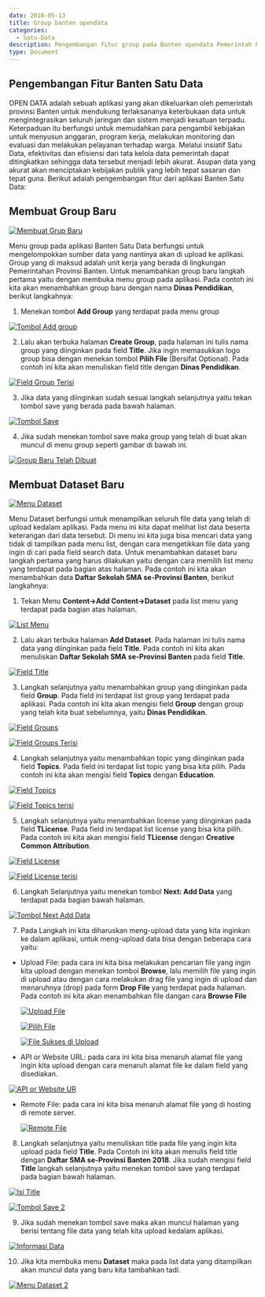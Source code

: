 ```yaml
---
date: 2018-05-13
title: Group banten opendata
categories:
  - Satu-Data
description: Pengembangan fitur group pada Banten opendata Pemerintah Provinsi Banten
type: Document
---
```


## Pengembangan Fitur Banten Satu Data

OPEN DATA adalah sebuah aplikasi yang akan dikeluarkan oleh pemerintah provinsi Banten untuk mendukung terlaksananya keterbukaan data untuk mengintegrasikan seluruh jaringan dan sistem menjadi kesatuan terpadu. Keterpaduan itu berfungsi untuk memudahkan para pengambil kebijakan untuk menyusun anggaran, program kerja, melakukan monitoring dan evaluasi dan melakukan pelayanan terhadap warga. Melalui insiatif Satu Data, efektivitas dan efisiensi dari tata kelola data pemerintah dapat ditingkatkan sehingga data tersebut menjadi lebih akurat. Asupan data yang akurat akan menciptakan kebijakan publik yang lebih tepat sasaran dan tepat guna. Berikut adalah pengembangan fitur dari aplikasi Banten Satu Data:

## Membuat Group Baru

[![Membuat Grup Baru](/images/satu-data/banten-satu-data_menu-group.png)](/images/satu-data/banten-satu-data_menu-group.png)

Menu group pada aplikasi Banten Satu Data berfungsi untuk mengelompokkan sumber data yang nantinya akan di upload ke aplikasi. Group yang di maksud adalah unit kerja yang berada di lingkungan Pemerintahan Provinsi Banten. Untuk menambahkan group baru langkah pertama yaitu dengan membuka menu group pada aplikasi. Pada contoh ini kita akan menambahkan group baru dengan nama **Dinas Pendidikan**, berikut langkahnya:

1. Menekan tombol **Add Group** yang terdapat pada menu group

 [![Tombol Add group](/images/satu-data/banten-satu-data_tombol-add-group.png)](/images/satu-data/banten-satu-data_tombol-add-group.png)

2. Lalu akan terbuka halaman **Create Group**, pada halaman ini tulis nama group yang diinginkan pada field **Title**. Jika ingin memasukkan logo group bisa dengan menekan tombol **Pilih File** (Bersifat Optional). Pada contoh ini kita akan menuliskan field title dengan **Dinas Pendidikan**.

[![Field Group Terisi](/images/satu-data/banten-satu-data_field-group-terisi.png)](/images/satu-data/banten-satu-data_field-group-terisi.png)

3. Jika data yang diinginkan sudah sesuai langkah selanjutnya yaitu tekan tombol save yang berada pada bawah halaman.

 [![Tombol Save](/images/satu-data/banten-satu-data_tombol-save.png)](/images/satu-data/banten-satu-data_tombol-save.png)

4. Jika sudah menekan tombol save maka group yang telah di buat akan muncul di menu group seperti gambar di bawah ini.

 [![Group Baru Telah Dibuat](/images/satu-data/banten-satu-data_group-baru-telah-dibuat.png)](/images/satu-data/banten-satu-data_group-baru-telah-dibuat.png)

## Membuat Dataset Baru

[![Menu Dataset](/images/satu-data/banten-satu-data_menu-datsets.png)](/images/satu-data/banten-satu-data_menu-datsets.png)

Menu Dataset berfungsi untuk menampilkan seluruh file data yang telah di upload kedalam aplikasi. Pada menu ini kita dapat melihat list data beserta keterangan dari data tersebut. Di menu ini kita juga bisa mencari data yang tidak di tampilkan pada menu list, dengan cara mengetikkan file data yang ingin di cari pada field search data. Untuk menambahkan dataset baru langkah pertama yang harus dilakukan yaitu dengan cara memilih list menu yang terdapat pada bagian atas halaman. Pada contoh ini kita akan menambahkan data **Daftar Sekolah SMA se-Provinsi Banten**, berikut langkahnya:

1. Tekan Menu **Content->Add Content->Dataset** pada list menu yang terdapat pada bagian atas halaman.

 [![List Menu](/images/satu-data/banten-satu-data_menu-konten-add-dataset.png)](/images/satu-data/banten-satu-data_menu-konten-add-dataset.png)

2. Lalu akan terbuka halaman **Add Dataset**. Pada halaman ini tulis nama data yang diinginkan pada field **Title**. Pada contoh ini kita akan menuliskan **Daftar Sekolah SMA se-Provinsi Banten** pada field **Title**. 

 [![Field Title](/images/satu-data/banten-satu-data_field-data-set-terisi.png)](/images/satu-data/banten-satu-data_field-data-set-terisi.png)

3. Langkah selanjutnya yaitu menambahkan group yang diinginkan pada field **Group**. Pada field ini terdapat list group yang terdapat pada aplikasi. Pada contoh ini kita akan mengisi field **Group** dengan group yang telah kita buat sebelumnya, yaitu **Dinas Pendidikan**. 

 [![Field Groups](/images/satu-data/banten-satu-data_field-group.png)](/images/satu-data/banten-satu-data_field-group.png)

 [![Field Groups Terisi](/images/satu-data/banten-satu-data_field-group-terisi-2.png)](/images/satu-data/banten-satu-data_field-group-terisi-2.png)

4. Langkah selanjutnya yaitu menambahkan topic yang diinginkan pada field **Topics**. Pada field ini terdapat list topic yang bisa kita pilih. Pada contoh ini kita akan mengisi field **Topics** dengan **Education**.

 [![Field Topics](/images/satu-data/banten-satu-data_field-topic.png)](/images/satu-data/banten-satu-data_field-topic.png)

 [![Field Topics terisi](/images/satu-data/banten-satu-data_field-topic-terisi.png)](/images/satu-data/banten-satu-data_field-topic-terisi.png)

5. Langkah selanjutnya yaitu menambahkan license yang diinginkan pada field **TLicense**. Pada field ini terdapat list license yang bisa kita pilih. Pada contoh ini kita akan mengisi field **TLicense** dengan **Creative Common Attribution**. 

 [![Field License](/images/satu-data/banten-satu-data_field-license.png)](/images/satu-data/banten-satu-data_field-license.png)

 [![Field License terisi](/images/satu-data/banten-satu-data_field-license-terisi.png)](/images/satu-data/banten-satu-data_field-license-terisi.png)


6. Langkah Selanjutnya yaitu menekan tombol **Next: Add Data** yang terdapat pada bagian bawah halaman.

 [![Tombol Next Add Data](/images/satu-data/banten-satu-data_tombol-add-data.png)](/images/satu-data/banten-satu-data_tombol-add-data.png)

7. Pada Langkah ini kita diharuskan meng-upload data yang kita inginkan ke dalam aplikasi, untuk meng-upload data bisa dengan beberapa cara yaitu:
 
 - Upload File: pada cara ini kita bisa melakukan pencarian file yang ingin kita upload dengan menekan tombol **Browse**, lalu memilih file yang ingin di upload atau dengan cara melakukan drag file yang ingin di upload dan menaruhnya (drop) pada form **Drop File** yang terdapat pada halaman. Pada contoh ini kita akan menambahkan file dangan cara **Browse File**

   [![Upload File](/images/satu-data/banten-satu-data_upload-file.png)](/images/satu-data/banten-satu-data_upload-file.png)

   [![Pilih File](/images/satu-data/banten-satu-data_pilih-file.png)](/images/satu-data/banten-satu-data_pilih-file.png)

   [![File Sukses di Upload](/images/satu-data/banten-satu-data_file-sukses-di-upload.png)](/images/satu-data/banten-satu-data_file-sukses-di-upload.png)

 - API or Website URL: pada cara ini kita bisa menaruh alamat file yang ingin kita upload dengan cara menaruh alamat file ke dalam field yang disediakan.

  [![API or Website UR](/images/satu-data/banten-satu-data_api-or-website-url.png)](/images/satu-data/banten-satu-data_api-or-website-url.png)

 - Remote File: pada cara ini kita bisa menaruh alamat file yang di hosting di remote server.

   [![Remote File](/images/satu-data/banten-satu-data_remote-file.png)](/images/satu-data/banten-satu-data_remote-file.png)

8. Langkah selanjutnya yaitu menuliskan title pada file yang ingin kita upload pada field **Title**. Pada Contoh ini kita akan menulis field title dengan **Daftar SMA se-Provinsi Banten 2018**. Jika sudah mengisi field **Title** langkah selanjutnya yaitu menekan tombol save yang terdapat pada bagian bawah halaman.

 [![Isi Title](/images/satu-data/banten-satu-data_isi-title.png)](/images/satu-data/banten-satu-data_isi-title.png)

 [![Tombol Save 2](/images/satu-data/banten-satu-data_tombol-save-2.png)](/images/satu-data/banten-satu-data_tombol-save-2.png)

9. Jika sudah menekan tombol save maka akan muncul halaman yang berisi tentang file data yang telah kita upload kedalam aplikasi.

 [![Informasi Data](/images/satu-data/banten-satu-data_informasi-data.png)](/images/satu-data/banten-satu-data_informasi-data.png)

10. Jika kita membuka menu **Dataset** maka pada list data yang ditampilkan akan muncul data yang baru kita tambahkan tadi.

 [![Menu Dataset 2](/images/satu-data/banten-satu-data_menu-dataset-2.png)](/images/satu-data/banten-satu-data_menu-dataset-2.png)
